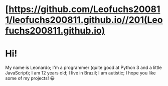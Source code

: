 # [https://github.com/Leofuchs200811/leofuchs200811.github.io//201(Leofuchs200811.github.io)
# Hi!
My name is Leonardo;
I'm a programmer (quite good at Python 3 and a little JavaScript);
I am 12 years old;
I live in Brazil;
I am autistic;
I hope you like some of my projects! 😀
